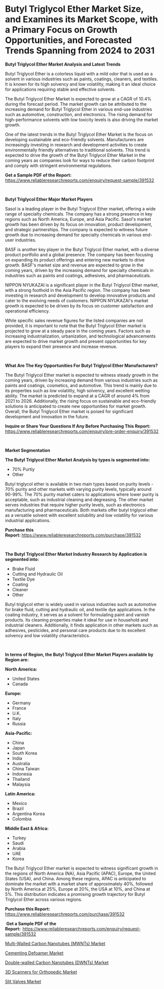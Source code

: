 <p><h1>Butyl Triglycol Ether Market Size, and Examines its Market Scope, with a Primary Focus on Growth Opportunities, and Forecasted Trends Spanning from 2024 to 2031</h1></p><p><strong>Butyl Triglycol Ether Market Analysis and Latest Trends</strong></p>
<p><p>Butyl Triglycol Ether is a colorless liquid with a mild odor that is used as a solvent in various industries such as paints, coatings, cleaners, and textiles. It is known for its high solvency and low volatility, making it an ideal choice for applications requiring stable and effective solvents.</p><p>The Butyl Triglycol Ether Market is expected to grow at a CAGR of 10.4% during the forecast period. The market growth can be attributed to the increasing demand for Butyl Triglycol Ether in various end-use industries such as automotive, construction, and electronics. The rising demand for high-performance solvents with low toxicity levels is also driving the market growth.</p><p>One of the latest trends in the Butyl Triglycol Ether Market is the focus on developing sustainable and eco-friendly solvents. Manufacturers are increasingly investing in research and development activities to create environmentally friendly alternatives to traditional solvents. This trend is expected to drive the growth of the Butyl Triglycol Ether Market in the coming years as companies look for ways to reduce their carbon footprint and comply with stringent environmental regulations.</p></p>
<p><strong>Get a Sample PDF of the Report:&nbsp;</strong> <a href="https://www.reliableresearchreports.com/enquiry/request-sample/391532">https://www.reliableresearchreports.com/enquiry/request-sample/391532</a></p>
<p>&nbsp;</p>
<p><strong>Butyl Triglycol Ether Major Market Players</strong></p>
<p><p>Sasol is a leading player in the Butyl Triglycol Ether market, offering a wide range of specialty chemicals. The company has a strong presence in key regions such as North America, Europe, and Asia Pacific. Sasol's market growth has been driven by its focus on innovation, product development, and strategic partnerships. The company is expected to witness future growth due to increasing demand for specialty chemicals in various end-user industries.</p><p>BASF is another key player in the Butyl Triglycol Ether market, with a diverse product portfolio and a global presence. The company has been focusing on expanding its product offerings and entering new markets to drive growth. BASF's market size and revenue are expected to grow in the coming years, driven by the increasing demand for specialty chemicals in industries such as paints and coatings, adhesives, and pharmaceuticals.</p><p>NIPPON NYUKAZAI is a significant player in the Butyl Triglycol Ether market, with a strong foothold in the Asia Pacific region. The company has been investing in research and development to develop innovative products and cater to the evolving needs of customers. NIPPON NYUKAZAI's market growth is expected to be driven by its focus on customer satisfaction and operational efficiency.</p><p>While specific sales revenue figures for the listed companies are not provided, it is important to note that the Butyl Triglycol Ether market is projected to grow at a steady pace in the coming years. Factors such as increasing industrialization, urbanization, and technological advancements are expected to drive market growth and present opportunities for key players to expand their presence and increase revenue.</p></p>
<p>&nbsp;</p>
<p><strong>What Are The Key Opportunities For Butyl Triglycol Ether Manufacturers?</strong></p>
<p><p>The Butyl Triglycol Ether market is expected to witness steady growth in the coming years, driven by increasing demand from various industries such as paints and coatings, cosmetics, and automotive. This trend is mainly due to its properties such as low volatility, high solvency, and excellent wetting ability. The market is predicted to expand at a CAGR of around 4% from 2021 to 2026. Additionally, the rising focus on sustainable and eco-friendly solutions is anticipated to create new opportunities for market growth. Overall, the Butyl Triglycol Ether market is poised for significant development and innovation in the future.</p></p>
<p><strong>Inquire or Share Your Questions If Any Before Purchasing This Report:</strong> <a href="https://www.reliableresearchreports.com/enquiry/pre-order-enquiry/391532">https://www.reliableresearchreports.com/enquiry/pre-order-enquiry/391532</a></p>
<p>&nbsp;</p>
<p><strong>Market Segmentation</strong></p>
<p><strong>The Butyl Triglycol Ether Market Analysis by types is segmented into:</strong></p>
<p><ul><li>70% Purtiy</li><li>Other</li></ul></p>
<p><p>Butyl triglycol ether is available in two main types based on purity levels - 70% purity and other markets with varying purity levels, typically around 90-99%. The 70% purity market caters to applications where lower purity is acceptable, such as industrial cleaning and degreasing. The other market serves industries that require higher purity levels, such as electronics manufacturing and pharmaceuticals. Both markets offer butyl triglycol ether as a versatile solvent with excellent solubility and low volatility for various industrial applications.</p></p>
<p><strong>Purchase this Report:&nbsp;</strong><a href="https://www.reliableresearchreports.com/purchase/391532">https://www.reliableresearchreports.com/purchase/391532</a></p>
<p>&nbsp;</p>
<p><strong>The Butyl Triglycol Ether Market Industry Research by Application is segmented into:</strong></p>
<p><ul><li>Brake Fluid</li><li>Cutting and Hydraulic Oil</li><li>Textile Dye</li><li>Coating</li><li>Cleaner</li><li>Other</li></ul></p>
<p><p>Butyl triglycol ether is widely used in various industries such as automotive for brake fluid, cutting and hydraulic oil, and textile dye applications. In the coating industry, it serves as a solvent for formulating paint and varnish products. Its cleaning properties make it ideal for use in household and industrial cleaners. Additionally, it finds application in other markets such as adhesives, pesticides, and personal care products due to its excellent solvency and low volatility characteristics.</p></p>
<p>&nbsp;</p>
<p><strong>In terms of Region, the Butyl Triglycol Ether Market Players available by Region are:</strong></p>
<p>
    <p> <strong> North America: </strong>
        <ul>
            <li>United States</li>
            <li>Canada</li>
        </ul>
        </p> 
    <p> <strong> Europe: </strong>
        <ul>
            <li>Germany</li>
            <li>France</li>
            <li>U.K.</li>
            <li>Italy</li>
            <li>Russia</li>
        </ul>
        </p> 
    <p> <strong> Asia-Pacific: </strong>
        <ul>
            <li>China</li>
            <li>Japan</li>
            <li>South Korea</li>
            <li>India</li>
            <li>Australia</li>
            <li>China Taiwan</li>
            <li>Indonesia</li>
            <li>Thailand</li>
            <li>Malaysia</li>
        </ul>
        </p> 
    <p> <strong> Latin America: </strong>
        <ul>
            <li>Mexico</li>
            <li>Brazil</li>
            <li>Argentina Korea</li>
            <li>Colombia</li>
        </ul>
        </p> 
    <p> <strong> Middle East & Africa: </strong>
        <ul>
            <li>Turkey</li>
            <li>Saudi</li>
            <li>Arabia</li>
            <li>UAE</li>
            <li>Korea</li>
        </ul>
    </p>
    </p>
<p><p>The Butyl Triglycol Ether market is expected to witness significant growth in the regions of North America (NA), Asia Pacific (APAC), Europe, the United States (USA), and China. Among these regions, APAC is anticipated to dominate the market with a market share of approximately 40%, followed by North America at 25%, Europe at 20%, the USA at 10%, and China at 5%. This distribution indicates a promising growth trajectory for Butyl Triglycol Ether across various regions.</p></p>
<p><strong>Purchase this Report: </strong><a href="https://www.reliableresearchreports.com/purchase/391532">https://www.reliableresearchreports.com/purchase/391532</a></p>
<p>&nbsp;<strong>Get a Sample PDF of the Report:&nbsp;&nbsp;</strong><a href="https://www.reliableresearchreports.com/enquiry/request-sample/391532">https://www.reliableresearchreports.com/enquiry/request-sample/391532</a></p>
<p><strong></strong></p>
<p><p><a href="https://meowing-lemming-dd3.notion.site/Multi-Walled-Carbon-Nanotubes-MWNTs-Market-Research-Report-Unlocks-Analysis-on-the-Market-Financia-a2837cdf6e80403ab1222d78094e7ac4">Multi-Walled Carbon Nanotubes (MWNTs) Market</a></p><p><a href="https://view.publitas.com/reportprime-1/cementing-defoamer-market-research-report-provides-critical-insights-that-can-help-shape-business-development-and-investment-strategies/">Cementing Defoamer Market</a></p><p><a href="https://shimmer-gardenia-37a.notion.site/Double-walled-Carbon-Nanotubes-DWNTs-Market-Size-Market-Share-and-Global-Market-Analysis-Report--141bda7e8c8d48528f0527155ace858c">Double-walled Carbon Nanotubes (DWNTs) Market</a></p><p><a href="https://unruly-ladybug-44b.notion.site/3D-Scanners-for-Orthopedic-Market-Size-Furnishes-Valuable-Information-Encompassing-Market-Share-Mar-d9547c445eb2418cb32d072d562497ae">3D Scanners for Orthopedic Market</a></p><p><a href="https://view.publitas.com/reportprime-1/slit-valves-market-provides-detailed-segmentation-of-this-market-based-on-type-application-and-region-and-forecast-for-the-period-from-2024-2031/">Slit Valves Market</a></p></p>